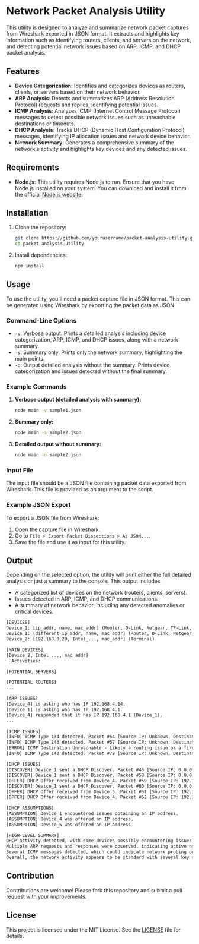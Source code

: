 # Network Packet Analysis Utility

This utility is designed to analyze and summarize network packet captures from Wireshark exported in JSON format. It extracts and highlights key information such as identifying routers, clients, and servers on the network, and detecting potential network issues based on ARP, ICMP, and DHCP packet analysis.

## Features

- **Device Categorization**: Identifies and categorizes devices as routers, clients, or servers based on their network behavior.
- **ARP Analysis**: Detects and summarizes ARP (Address Resolution Protocol) requests and replies, identifying potential issues.
- **ICMP Analysis**: Analyzes ICMP (Internet Control Message Protocol) messages to detect possible network issues such as unreachable destinations or timeouts.
- **DHCP Analysis**: Tracks DHCP (Dynamic Host Configuration Protocol) messages, identifying IP allocation issues and network device behavior.
- **Network Summary**: Generates a comprehensive summary of the network's activity and highlights key devices and any detected issues.

## Requirements

- **Node.js**: This utility requires Node.js to run. Ensure that you have Node.js installed on your system. You can download and install it from the official [Node.js website](https://nodejs.org/).

## Installation

1. Clone the repository:

   ```bash
   git clone https://github.com/yourusername/packet-analysis-utility.git
   cd packet-analysis-utility
   ```

2. Install dependencies:

   ```bash
   npm install
   ```

## Usage

To use the utility, you'll need a packet capture file in JSON format. This can be generated using Wireshark by exporting the packet data as JSON.

### Command-Line Options

- `-v`: Verbose output. Prints a detailed analysis including device categorization, ARP, ICMP, and DHCP issues, along with a network summary.
- `-s`: Summary only. Prints only the network summary, highlighting the main points.
- `-o`: Output detailed analysis without the summary. Prints device categorization and issues detected without the final summary.

### Example Commands

1. **Verbose output (detailed analysis with summary):**

   ```bash
   node main -v sample1.json
   ```

2. **Summary only:**

   ```bash
   node main -s sample2.json
   ```

3. **Detailed output without summary:**

   ```bash
   node main -o sample2.json
   ```

### Input File

The input file should be a JSON file containing packet data exported from Wireshark. This file is provided as an argument to the script.

### Example JSON Export

To export a JSON file from Wireshark:

1. Open the capture file in Wireshark.
2. Go to `File > Export Packet Dissections > As JSON...`.
3. Save the file and use it as input for this utility.

## Output

Depending on the selected option, the utility will print either the full detailed analysis or just a summary to the console. This output includes:

- A categorized list of devices on the network (routers, clients, servers).
- Issues detected in ARP, ICMP, and DHCP communications.
- A summary of network behavior, including any detected anomalies or critical devices.

```txt
[DEVICES]
Device_1: [ip_addr, name, mac_addr] (Router, D-Link, Netgear, TP-Link, Tenda)
Device_1: [different_ip_addr, name, mac_addr] (Router, D-Link, Netgear, TP-Link, Tenda)
Device_2: [192.168.0.29, Intel_..., mac_addr] (Terminal)

[MAIN DEVICES]
[Device_2, Intel_..., mac_addr]
  Activities:

[POTENTIAL SERVERS]

[POTENTIAL ROUTERS]
...

[ARP ISSUES]
[Device_4] is asking who has IP 192.168.4.14.
[Device_1] is asking who has IP 192.168.4.1.
[Device_4] responded that it has IP 192.168.4.1 (Device_1).
...

[ICMP ISSUES]
[INFO] ICMP Type 134 detected. Packet #54 [Source IP: Unknown, Destination IP: Unknown]
[INFO] ICMP Type 143 detected. Packet #57 [Source IP: Unknown, Destination IP: Unknown]
[ERROR] ICMP Destination Unreachable - Likely a routing issue or a firewall blocking traffic. Packet #76 [Source IP: 192.168.4.1, Destination IP: 192.168.4.14]
[INFO] ICMP Type 143 detected. Packet #79 [Source IP: Unknown, Destination IP: Unknown]

[DHCP ISSUES]
[DISCOVER] Device_1 sent a DHCP Discover. Packet #46 [Source IP: 0.0.0.0, Destination IP: 255.255.255.255]
[DISCOVER] Device_1 sent a DHCP Discover. Packet #58 [Source IP: 0.0.0.0, Destination IP: 255.255.255.255]
[OFFER] DHCP Offer received from Device_4. Packet #59 [Source IP: 192.168.4.1, Destination IP: 192.168.4.14]
[DISCOVER] Device_1 sent a DHCP Discover. Packet #60 [Source IP: 0.0.0.0, Destination IP: 255.255.255.255]
[OFFER] DHCP Offer received from Device_5. Packet #61 [Source IP: 192.168.0.1, Destination IP: 192.168.0.29]
[OFFER] DHCP Offer received from Device_4. Packet #62 [Source IP: 192.168.4.1, Destination IP: 192.168.4.14]

[DHCP ASSUMPTIONS]
[ASSUMPTION] Device_1 encountered issues obtaining an IP address.
[ASSUMPTION] Device_4 was offered an IP address.
[ASSUMPTION] Device_5 was offered an IP address.

[HIGH-LEVEL SUMMARY]
DHCP activity detected, with some devices possibly encountering issues obtaining an IP address.
Multiple ARP requests and responses were observed, indicating active network device communication and possible network reconfiguration.
Several ICMP messages detected, which could indicate network probing or issues such as unreachable devices or routing problems.
Overall, the network activity appears to be standard with several key devices acting as routers, terminals, and potentially servers.
```

## Contribution

Contributions are welcome! Please fork this repository and submit a pull request with your improvements.

## License

This project is licensed under the MIT License. See the [LICENSE](LICENSE) file for details.
